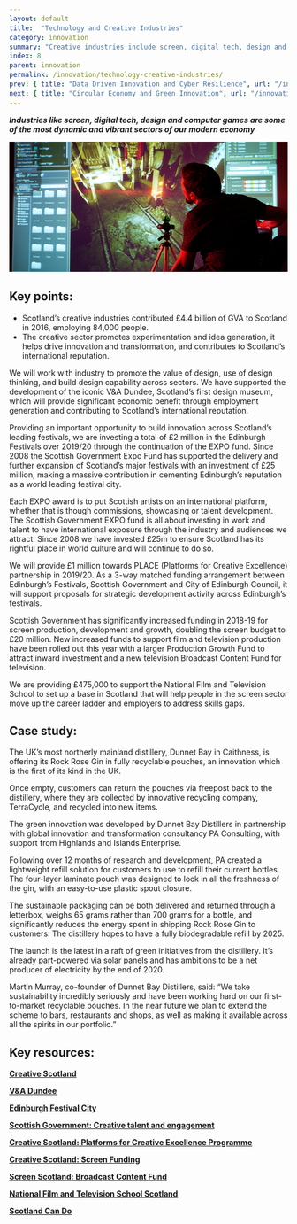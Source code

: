 ```yaml
---
layout: default
title:  "Technology and Creative Industries"
category: innovation
summary: "Creative industries include screen, digital tech, design and computer games – some of the most dynamic and vibrant sectors of our modern economy"
index: 8
parent: innovation
permalink: /innovation/technology-creative-industries/
prev: { title: "Data Driven Innovation and Cyber Resilience", url: "/innovation/data-driven/" }
next: { title: "Circular Economy and Green Innovation", url: "/innovation/circular-economy/" }
---
```

***Industries like screen, digital tech, design and computer games are some of the most dynamic and vibrant sectors of our modern economy***

![A photograph of a student interacting with gaming technology on a big screen](/assets/images/pageimages/Innovation.24.jpg)

## Key points:

* Scotland’s creative industries contributed £4.4 billion of GVA to Scotland in 2016, employing 84,000 people.
* The creative sector promotes experimentation and idea generation, it helps drive innovation and transformation, and contributes to Scotland’s international reputation.

We will work with industry to promote the value of design, use of design thinking, and build design capability across sectors. We have supported the development of the iconic V&A Dundee, Scotland’s first design museum, which will provide significant economic benefit through employment generation and contributing to Scotland’s international reputation.

Providing an important opportunity to build innovation across Scotland’s leading festivals, we are investing a total of £2 million in the Edinburgh Festivals over 2019/20 through the continuation of the EXPO fund. Since 2008 the Scottish Government Expo Fund has supported the delivery and further expansion of Scotland’s major festivals‎ with an investment of £25 million, making a massive contribution in cementing Edinburgh’s reputation as a world leading festival city.

Each EXPO award is to put Scottish artists on an international platform, whether that is though commissions, showcasing or talent development.  The Scottish Government EXPO fund is all about investing in work and talent to have international exposure through the industry and audiences we attract.  Since 2008 we have invested £25m to ensure Scotland has its rightful place in world culture and will continue to do so.

We will provide £1 million towards PLACE (Platforms for Creative Excellence) partnership in 2019/20. As a 3-way matched funding arrangement between Edinburgh’s Festivals, Scottish Government and City of Edinburgh Council, it will support proposals for strategic development activity across Edinburgh’s festivals.

Scottish Government has significantly increased funding in 2018-19 for screen production, development and growth, doubling the screen budget to £20 million. New increased funds to support film and television production have been rolled out this year with a larger Production Growth Fund to attract inward investment and a new television Broadcast Content Fund for television.

We are providing £475,000 to support the National Film and Television School to set up a base in Scotland that will help people in the screen sector move up the career ladder and employers to address skills gaps.

<div class="case-study" markdown="1">

<h2><span class="visually-hidden">Case study:</span></h2>

The UK’s most northerly mainland distillery, Dunnet Bay in Caithness, is offering its Rock Rose Gin in fully recyclable pouches, an innovation which is the first of its kind in the UK.

Once empty, customers can return the pouches via freepost back to the distillery, where they are collected by innovative recycling company, TerraCycle, and recycled into new items.

The green innovation was developed by Dunnet Bay Distillers in partnership with global innovation and transformation consultancy PA Consulting, with support from Highlands and Islands Enterprise.

Following over 12 months of research and development, PA created a lightweight refill solution for customers to use to refill their current bottles. The four-layer laminate pouch was designed to lock in all the freshness of the gin, with an easy-to-use plastic spout closure.

The sustainable packaging can be both delivered and returned through a letterbox, weighs 65 grams rather than 700 grams for a bottle, and significantly reduces the energy spent in shipping Rock Rose Gin to customers. The distillery hopes to have a fully biodegradable refill by 2025.

The launch is the latest in a raft of green initiatives from the distillery. It’s already part-powered via solar panels and has ambitions to be a net producer of electricity by the end of 2020.

Martin Murray, co-founder of Dunnet Bay Distillers, said: “We take sustainability incredibly seriously and have been working hard on our first-to-market recyclable pouches. In the near future we plan to extend the scheme to bars, restaurants and shops, as well as making it available across all the spirits in our portfolio.”
</div>

## Key resources:

**[Creative Scotland](https://www.creativescotland.com/)**

**[V&A Dundee](https://www.vam.ac.uk/dundee)**

**[Edinburgh Festival City](https://www.edinburghfestivalcity.com/)**

**[Scottish Government: Creative talent and engagement](https://www.gov.scot/policies/arts-culture-heritage/creative-talent-and-engagement/)**

**[Creative Scotland: Platforms for Creative Excellence Programme](https://www.creativescotland.com/funding/funding-programmes/targeted-funding/platforms-for-creative-excellence)**

**[Creative Scotland: Screen Funding](https://www.creativescotland.com/funding/funding-programmes/targeted-funding/screen)**

**[Screen Scotland: Broadcast Content Fund](https://www.screen.scot/funding-and-support/screen-scotland-funding/broadcast-content-fund)**

**[National Film and Television School Scotland](https://nfts.co.uk/about-nfts-scotland)**

**[Scotland Can Do](http://www.cando.scot/)**
